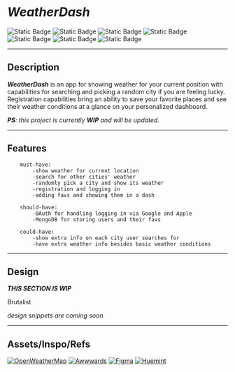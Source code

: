 # _WeatherDash_

![Static Badge](https://img.shields.io/badge/Next.js-252423?logo=next.js)
![Static Badge](https://img.shields.io/badge/TypeScript-252423?logo=typescript)
![Static Badge](https://img.shields.io/badge/Tailwind-252423?logo=tailwindcss)
![Static Badge](https://img.shields.io/badge/MongoDB-252423?logo=mongodb)
![Static Badge](https://img.shields.io/badge/Jest-252423?logo=jest)
![Static Badge](https://img.shields.io/badge/Cypress-252423?logo=cypress)
![Static Badge](https://img.shields.io/badge/Prettier-252423?logo=prettier)

---

## Description

**_WeatherDash_** is an app for showing weather for your current position with
capabilities for searching and picking a random city if you are feeling lucky.
Registration capabilities bring an ability to save your favorite places and see
their weather conditions at a glance on your personalized dashboard.

_**PS**: this project is currently **WIP** and will be updated._

---

## Features

```
    must-have:
        -show weather for current location
        -search for other cities' weather
        -randomly pick a city and show its weather
        -registration and logging in
        -adding favs and showing them in a dash

    should-have:
        -0Auth for handling logging in via Google and Apple
        -MongoDB for storing users and their favs

    could-have:
        -show extra info on each city user searches for
        -have extra weather info besides basic weather conditions
```

---

## Design

**_THIS SECTION IS WIP_**

Brutalist

_design snippets are coming soon_

---

## Assets/Inspo/Refs

[![OpenWeatherMap](https://img.shields.io/badge/OpenWeatherMap-252423)](https://openweathermap.org/)
[![Awwwards](https://img.shields.io/badge/Awwwards-252423?logo=awwwards)](https://www.awwwards.com/)
[![Figma](https://img.shields.io/badge/Figma-252423?logo=figma)](https://www.figma.com/)
[![Huemint](https://img.shields.io/badge/Huemint-252423?logo=huemint)](https://www.huemint.com/)
